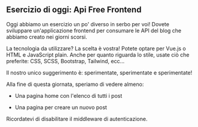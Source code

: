 ## Esercizio di oggi: Api Free Frontend

Oggi abbiamo un esercizio un po' diverso in serbo per voi! Dovete sviluppare un'applicazione frontend per consumare le API del blog che abbiamo creato nei giorni scorsi.

La tecnologia da utilizzare? La scelta è vostra! Potete optare per Vue.js o HTML e JavaScript plain. Anche per quanto riguarda lo stile, usate ciò che preferite: CSS, SCSS, Bootstrap, Tailwind, ecc...

Il nostro unico suggerimento è: sperimentate, sperimentate e sperimentate!

Alla fine di questa giornata, speriamo di vedere almeno:

- Una pagina home con l'elenco di tutti i post

- Una pagina per creare un nuovo post

Ricordatevi di disabilitare il middleware di autenticazione.